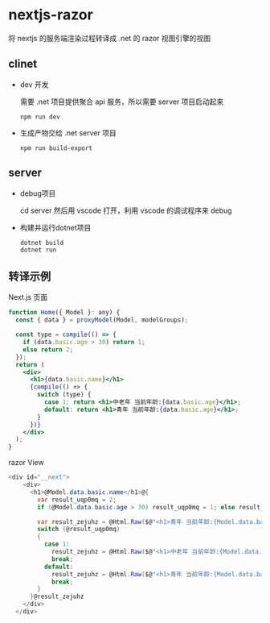 # nextjs-razor
将 nextjs 的服务端渲染过程转译成 .net 的 razor 视图引擎的视图

## clinet
- dev 开发

    需要 .net 项目提供聚合 api 服务，所以需要 server 项目启动起来

    ```npm run dev```

- 生成产物交给 .net server 项目

    ```npm run build-export```

## server
- debug项目

    cd server 然后用 vscode 打开，利用 vscode 的调试程序来 debug

- 构建并运行dotnet项目
    ```
    dotnet build
    dotnet run
    ```

## 转译示例
Next.js 页面
```jsx
function Home({ Model }: any) {
  const { data } = proxyModel(Model, modelGroups);

  const type = compile(() => {
    if (data.basic.age > 30) return 1;
    else return 2;
  });
  return (
    <div>
      <h1>{data.basic.name}</h1>
      {compile(() => {
        switch (type) {
          case 1: return <h1>中老年 当前年龄:{data.basic.age}</h1>;
          default: return <h1>青年 当前年龄:{data.basic.age}</h1>;
        }
      })}
    </div>
  );
}
```
razor View
```c#
<div id="__next">
    <div>
      <h1>@Model.data.basic.name</h1>@{
        var result_uqp0mq = 2;
        if (@Model.data.basic.age > 30) result_uqp0mq = 1; else result_uqp0mq = 2;

        var result_zejuhz = @Html.Raw($@"<h1>青年 当前年龄:{Model.data.basic.age}</h1>");
        switch (@result_uqp0mq)
        {
          case 1:
            result_zejuhz = @Html.Raw($@"<h1>中老年 当前年龄:{Model.data.basic.age}</h1>");
            break;
          default:
            result_zejuhz = @Html.Raw($@"<h1>青年 当前年龄:{Model.data.basic.age}</h1>");
            break;
        }
      }@result_zejuhz
    </div>
  </div>
```
